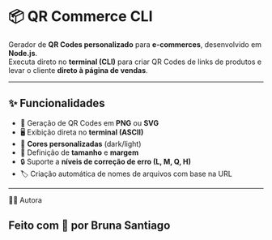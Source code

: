 # 📦 QR Commerce CLI



Gerador de **QR Codes personalizado** para **e-commerces**, desenvolvido em **Node.js**.  
Executa direto no **terminal (CLI)** para criar QR Codes de links de produtos e levar o cliente **direto à página de vendas**.  

---

## ✨ Funcionalidades
- 📂 Geração de QR Codes em **PNG** ou **SVG**  
- 🖥️ Exibição direta no **terminal (ASCII)**  
- 🎨 **Cores personalizadas** (dark/light)  
- 📐 Definição de **tamanho** e **margem**  
- 🔒 Suporte a **níveis de correção de erro (L, M, Q, H)**  
- 🏷️ Criação automática de nomes de arquivos com base na URL  

---

👩‍💻 Autora

Feito com 💙 por Bruna Santiago 
-

